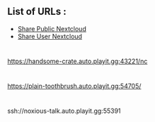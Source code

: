 List of URLs :
-

* [Share Public Nextcloud](https://handsome-crate.auto.playit.gg:43221/nc/index.php/s/faa4iemP6dHmbCt)
* [Share User Nextcloud](https://handsome-crate.auto.playit.gg:43221/nc/index.php/f/50210)
#
https://handsome-crate.auto.playit.gg:43221/nc
#
https://plain-toothbrush.auto.playit.gg:54705/
#
ssh://noxious-talk.auto.playit.gg:55391
